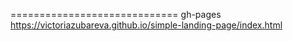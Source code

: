 =============================
gh-pages https://victoriazubareva.github.io/simple-landing-page/index.html